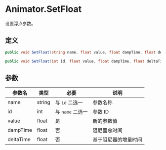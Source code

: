 # Animator.SetFloat

设置浮点参数。

## 定义

```csharp
public void SetFloat(string name, float value, float dampTime, float deltaTime);
```

```csharp
public void SetFloat(int id, float value, float dampTime, float deltaTime);
```

## 参数

| 参数名    | 类型   | 必要             | 说明                 |
| --------- | ------ | ---------------- | -------------------- |
| name      | string | 与 `id` 二选一   | 参数名称             |
| id        | int    | 与 `name` 二选一 | 参数 ID              |
| value     | float  | 是               | 新的参数值           |
| dampTime  | float  | 否               | 阻尼器总时间         |
| deltaTime | float  | 否               | 基于阻尼器的增量时间 |
